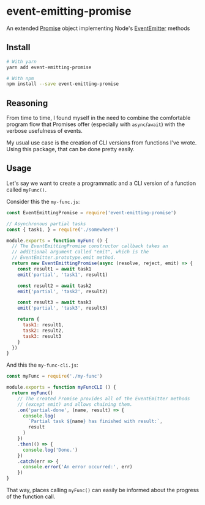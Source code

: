 # event-emitting-promise

An extended [Promise](https://developer.mozilla.org/de/docs/Web/JavaScript/Reference/Global_Objects/Promise) object implementing Node's [EventEmitter](https://nodejs.org/api/events.html#events_class_eventemitter) methods

## Install
```bash
# With yarn
yarn add event-emitting-promise

# With npm
npm install --save event-emitting-promise
```

## Reasoning
From time to time, I found myself in the need to combine the comfortable program flow that Promises offer (especially with `async`/`await`) with the verbose usefulness of events.

My usual use case is the creation of CLI versions from functions I've wrote. Using this package, that can be done pretty easily.

## Usage

Let's say we want to create a programmatic and a CLI version of a function called `myFunc()`.

Consider this the `my-func.js`:
```javascript
const EventEmittingPromise = require('event-emitting-promise')

// Asynchronous partial tasks
const { task1, } = require('./somewhere')

module.exports = function myFunc () {
  // The EventEmittingPromise constructor callback takes an
  // additional argument called "emit", which is the
  // EventEmitter.prototype.emit method.
  return new EventEmittingPromise(async (resolve, reject, emit) => {
    const result1 = await task1
    emit('partial', 'task1', result1)

    const result2 = await task2
    emit('partial', 'task2', result2)

    const result3 = await task3
    emit('partial', 'task3', result3)

    return {
      task1: result1,
      task2: result2,
      task3: result3
    }
  })
}
```

And this the `my-func-cli.js`:
```javascript
const myFunc = require('./my-func')

module.exports = function myFuncCLI () {
  return myFunc()
    // The created Promise provides all of the EventEmitter methods
    // (except emit) and allows chaining them.
    .on('partial-done', (name, result) => {
      console.log(
        `Partial task ${name} has finished with result:`,
        result
      )
    })
    .then(() => {
      console.log('Done.')
    })
    .catch(err => {
      console.error('An error occurred:', err)
    })  
}
```

That way, places calling `myFunc()` can easily be informed about the progress of the function call.